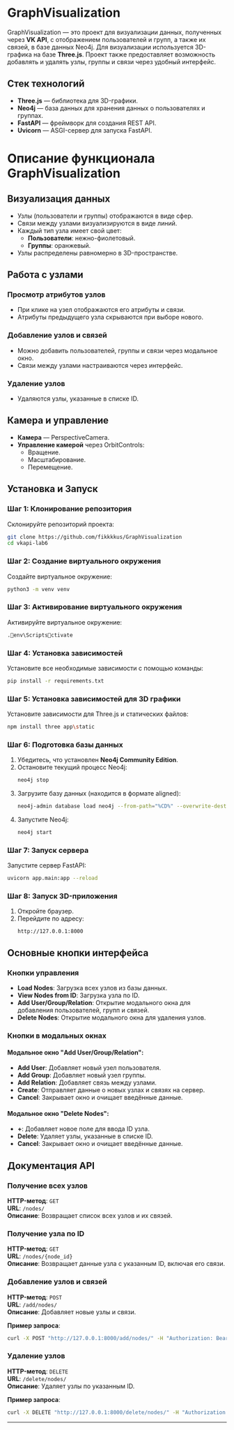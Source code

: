 
# GraphVisualization

GraphVisualization — это проект для визуализации данных, полученных через **VK API**, с отображением пользователей и групп, а также их связей, в базе данных Neo4j. Для визуализации используется 3D-графика на базе **Three.js**. Проект также предоставляет возможность добавлять и удалять узлы, группы и связи через удобный интерфейс.

## Стек технологий

- **Three.js** — библиотека для 3D-графики.
- **Neo4j** — база данных для хранения данных о пользователях и группах.
- **FastAPI** — фреймворк для создания REST API.
- **Uvicorn** — ASGI-сервер для запуска FastAPI.

# Описание функционала GraphVisualization

## Визуализация данных

- Узлы (пользователи и группы) отображаются в виде сфер.
- Связи между узлами визуализируются в виде линий.
- Каждый тип узла имеет свой цвет:
  - **Пользователи**: нежно-фиолетовый.
  - **Группы**: оранжевый.
- Узлы распределены равномерно в 3D-пространстве.

## Работа с узлами

### Просмотр атрибутов узлов

- При клике на узел отображаются его атрибуты и связи.
- Атрибуты предыдущего узла скрываются при выборе нового.

### Добавление узлов и связей

- Можно добавить пользователей, группы и связи через модальное окно.
- Связи между узлами настраиваются через интерфейс.

### Удаление узлов

- Удаляются узлы, указанные в списке ID.

## Камера и управление

- **Камера** — PerspectiveCamera.
- **Управление камерой** через OrbitControls:
  - Вращение.
  - Масштабирование.
  - Перемещение.

## Установка и Запуск

### Шаг 1: Клонирование репозитория

Склонируйте репозиторий проекта:

```bash
git clone https://github.com/fikkkkus/GraphVisualization
cd vkapi-lab6
```

### Шаг 2: Создание виртуального окружения

Создайте виртуальное окружение:

```bash
python3 -m venv venv
```

### Шаг 3: Активирование виртуального окружения

Активируйте виртуальное окружение:

```bash
.env\Scriptsctivate
```

### Шаг 4: Установка зависимостей

Установите все необходимые зависимости с помощью команды:

```bash
pip install -r requirements.txt
```

### Шаг 5: Установка зависимостей для 3D графики

Установите зависимости для Three.js и статических файлов:

```bash
npm install three app\static
```

### Шаг 6: Подготовка базы данных

1. Убедитесь, что установлен **Neo4j Community Edition**.
2. Остановите текущий процесс Neo4j:
   ```bash
   neo4j stop
   ```
3. Загрузите базу данных (находится в формате aligned):
   ```bash
   neo4j-admin database load neo4j --from-path="%CD%" --overwrite-destination=true
   ```
4. Запустите Neo4j:
   ```bash
   neo4j start
   ```

### Шаг 7: Запуск сервера

Запустите сервер FastAPI:

```bash
uvicorn app.main:app --reload
```

### Шаг 8: Запуск 3D-приложения

1. Откройте браузер.
2. Перейдите по адресу:
   ```
   http://127.0.0.1:8000
   ```

## Основные кнопки интерфейса

### Кнопки управления

- **Load Nodes**: Загрузка всех узлов из базы данных.
- **View Nodes from ID**: Загрузка узла по ID.
- **Add User/Group/Relation**: Открытие модального окна для добавления пользователей, групп и связей.
- **Delete Nodes**: Открытие модального окна для удаления узлов.

### Кнопки в модальных окнах

#### Модальное окно "Add User/Group/Relation":

- **Add User**: Добавляет новый узел пользователя.
- **Add Group**: Добавляет новый узел группы.
- **Add Relation**: Добавляет связь между узлами.
- **Create**: Отправляет данные о новых узлах и связях на сервер.
- **Cancel**: Закрывает окно и очищает введённые данные.

#### Модальное окно "Delete Nodes":

- **+**: Добавляет новое поле для ввода ID узла.
- **Delete**: Удаляет узлы, указанные в списке ID.
- **Cancel**: Закрывает окно и очищает введённые данные.

## Документация API

### Получение всех узлов

**HTTP-метод**: `GET`  
**URL**: `/nodes/`  
**Описание**: Возвращает список всех узлов и их связей.  

### Получение узла по ID

**HTTP-метод**: `GET`  
**URL**: `/nodes/{node_id}`  
**Описание**: Возвращает данные узла с указанным ID, включая его связи.  

### Добавление узлов и связей

**HTTP-метод**: `POST`  
**URL**: `/add/nodes/`  
**Описание**: Добавляет новые узлы и связи.  

**Пример запроса**:
```bash
curl -X POST "http://127.0.0.1:8000/add/nodes/" -H "Authorization: Bearer token" -H "Content-Type: application/json" -d '{"users": [{"id": "1"}], "groups": [{"id": "group_1"}], "relations": [{"start_id": "1", "end_id": "group_1", "type": "follow"}]}'
```

### Удаление узлов

**HTTP-метод**: `DELETE`  
**URL**: `/delete/nodes/`  
**Описание**: Удаляет узлы по указанным ID.  

**Пример запроса**:
```bash
curl -X DELETE "http://127.0.0.1:8000/delete/nodes/" -H "Authorization: "Bearer token" -H "Content-Type: application/json" -d '["1", "2"]'
```
---

